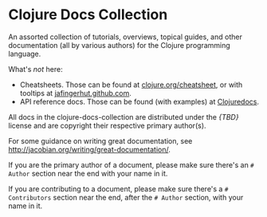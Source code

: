 # Clojure Docs Collection

An assorted collection of tutorials, overviews, topical guides, and
other documentation (all by various authors) for the Clojure
programming language.

What's *not* here:

  * Cheatsheets. Those can be found at
    [clojure.org/cheatsheet](http://clojure.org/cheatsheet), or with
    tooltips at
    [jafingerhut.github.com](http://jafingerhut.github.com).
  * API reference docs. Those can be found (with examples) at
    [Clojuredocs](http://clojuredocs.org/).

All docs in the clojure-docs-collection are distributed under the
*{TBD}* license and are copyright their respective primary author(s).

For some guidance on writing great documentation, see
<http://jacobian.org/writing/great-documentation/>.

If you are the primary author of a document, please make sure there's
an `# Author` section near the end with your name in it.

If you are contributing to a document, please make sure there's a `#
Contributors` section near the end, after the `# Author` section, with
your name in it.
